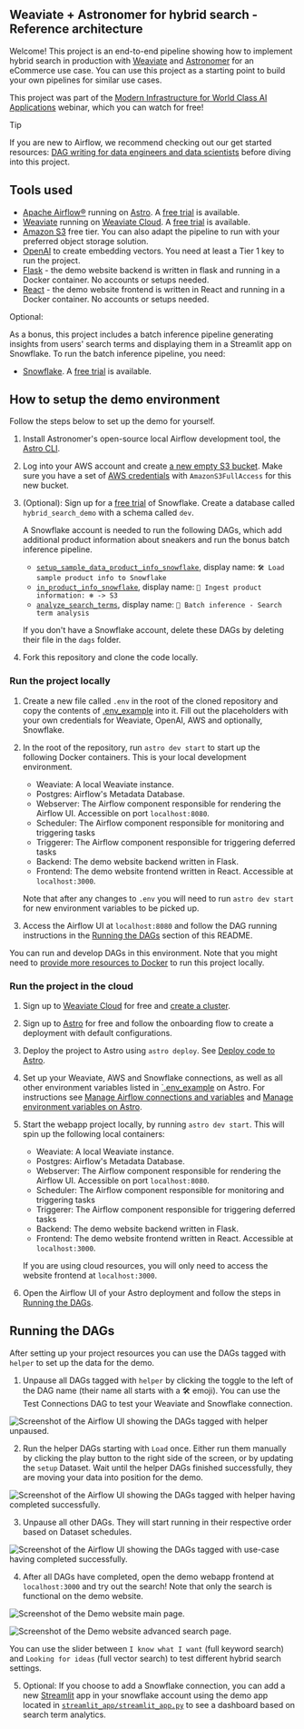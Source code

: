 ## Weaviate + Astronomer for hybrid search - Reference architecture

Welcome! 
This project is an end-to-end pipeline showing how to implement hybrid search in production with [Weaviate](https://weaviate.io/) and [Astronomer](https://www.astronomer.io/) 
for an eCommerce use case. You can use this project as a starting point to build your own pipelines for similar use cases.

This project was part of the [Modern Infrastructure for World Class AI Applications](https://www.astronomer.io/events/webinars/modern-infrastructure-for-world-class-ai-applications-video/) webinar, which you can watch for free!

> [!TIP]
> If you are new to Airflow, we recommend checking out our get started resources: [DAG writing for data engineers and data scientists](https://www.astronomer.io/events/webinars/dag-writing-for-data-engineers-and-data-scientists-video/) before diving into this project.

## Tools used

- [Apache Airflow®](https://airflow.apache.org/docs/apache-airflow/stable/index.html) running on [Astro](https://www.astronomer.io/product/). A [free trial](http://qrco.de/bfHv2Q) is available.
- [Weaviate](https://weaviate.io/) running on [Weaviate Cloud](https://weaviate.io/deployment/serverless). A [free trial](https://console.weaviate.cloud/) is available.
- [Amazon S3](https://aws.amazon.com/s3/) free tier. You can also adapt the pipeline to run with your preferred object storage solution.
- [OpenAI](https://platform.openai.com/docs/overview) to create embedding vectors. You need at least a Tier 1 key to run the project.
- [Flask](https://flask.palletsprojects.com/en/3.0.x/) - the demo website backend is written in flask and running in a Docker container. No accounts or setups needed.
- [React](https://react.dev/) - the demo website frontend is written in React and running in a Docker container. No accounts or setups needed.

Optional:

As a bonus, this project includes a batch inference pipeline generating insights from users' search terms and displaying them in a Streamlit app on Snowflake. To run the batch inference pipeline, you need:

- [Snowflake](https://www.snowflake.com/en/). A [free trial](https://signup.snowflake.com/) is available.

## How to setup the demo environment

Follow the steps below to set up the demo for yourself.

1. Install Astronomer's open-source local Airflow development tool, the [Astro CLI](https://www.astronomer.io/docs/astro/cli/overview).
2. Log into your AWS account and create [a new empty S3 bucket](https://docs.aws.amazon.com/AmazonS3/latest/userguide/creating-bucket.html). Make sure you have a set of [AWS credentials](https://docs.aws.amazon.com/iam/) with `AmazonS3FullAccess` for this new bucket.
3. (Optional): Sign up for a [free trial](https://signup.snowflake.com/) of Snowflake. Create a database called `hybrid_search_demo` with a schema called `dev`.

    A Snowflake account is needed to run the following DAGs, which add additional product information about sneakers and run the bonus batch inference pipeline.
    
    - [`setup_sample_data_product_info_snowflake`](dags/helper/setup_sample_data_product_info_snowflake.py), display name: `🛠️ Load sample product info to Snowflake` 
    - [`in_product_info_snowflake`](dags/ingest/in_product_info_snowflake.py), display name: `📝 Ingest product information: ❄️ -> S3`
    - [`analyze_search_terms`](dags/analytics/analyze_search_terms.py), display name: `🤖 Batch inference - Search term analysis`

    If you don't have a Snowflake account, delete these DAGs by deleting their file in the `dags` folder.

4. Fork this repository and clone the code locally.

### Run the project locally

1. Create a new file called `.env` in the root of the cloned repository and copy the contents of [.env_example](.env_example) into it. Fill out the placeholders with your own credentials for Weaviate, OpenAI, AWS and optionally, Snowflake.
2. In the root of the repository, run `astro dev start` to start up the following Docker containers. This is your local development environment.

    - Weaviate: A local Weaviate instance.
    - Postgres: Airflow's Metadata Database.
    - Webserver: The Airflow component responsible for rendering the Airflow UI. Accessible on port `localhost:8080`.
    - Scheduler: The Airflow component responsible for monitoring and triggering tasks
    - Triggerer: The Airflow component responsible for triggering deferred tasks
    - Backend: The demo website backend written in Flask.
    - Frontend: The demo website frontend written in React. Accessible at `localhost:3000`.

    Note that after any changes to `.env` you will need to run `astro dev start` for new environment variables to be picked up.

3. Access the Airflow UI at `localhost:8080` and follow the DAG running instructions in the [Running the DAGs](#running-the-dags) section of this README.

You can run and develop DAGs in this environment. Note that you might need to [provide more resources to Docker](https://docs.docker.com/engine/containers/resource_constraints/) to run this project locally.

### Run the project in the cloud

1. Sign up to [Weaviate Cloud](https://console.weaviate.cloud/) for free and [create a cluster](https://weaviate.io/developers/wcs/create-instance).
2. Sign up to [Astro](http://qrco.de/bfHv2Q) for free and follow the onboarding flow to create a deployment with default configurations.
3. Deploy the project to Astro using `astro deploy`. See [Deploy code to Astro](https://www.astronomer.io/docs/astro/deploy-code).
3. Set up your Weaviate, AWS and Snowflake connections, as well as all other environment variables listed in [`.env_example](.env_example) on Astro. For instructions see [Manage Airflow connections and variables](https://www.astronomer.io/docs/astro/manage-connections-variables) and [Manage environment variables on Astro](https://www.astronomer.io/docs/astro/manage-env-vars).

4. Start the webapp project locally, by running `astro dev start`. This will spin up the following local containers:

    - Weaviate: A local Weaviate instance.
    - Postgres: Airflow's Metadata Database.
    - Webserver: The Airflow component responsible for rendering the Airflow UI. Accessible on port `localhost:8080`.
    - Scheduler: The Airflow component responsible for monitoring and triggering tasks
    - Triggerer: The Airflow component responsible for triggering deferred tasks
    - Backend: The demo website backend written in Flask.
    - Frontend: The demo website frontend written in React. Accessible at `localhost:3000`.

    If you are using cloud resources, you will only need to access the website frontend at `localhost:3000`.

5. Open the Airflow UI of your Astro deployment and follow the steps in [Running the DAGs](#running-the-dags).

## Running the DAGs

After setting up your project resources you can use the DAGs tagged with `helper` to set up the data for the demo.

1. Unpause all DAGs tagged with `helper` by clicking the toggle to the left of the DAG name (their name all starts with a 🛠️ emoji). You can use the Test Connections DAG to test your Weaviate and Snowflake connection.

![Screenshot of the Airflow UI showing the DAGs tagged with helper unpaused.](/static/helper_dags.png)

2. Run the helper DAGs starting with `Load` once. Either run them manually by clicking the play button to the right side of the screen, or by updating the `setup` Dataset. Wait until the helper DAGs finished successfully, they are moving your data into position for the demo.

![Screenshot of the Airflow UI showing the DAGs tagged with helper having completed successfully.](/static/helper_dags_finished.png)

3. Unpause all other DAGs. They will start running in their respective order based on Dataset schedules.

![Screenshot of the Airflow UI showing the DAGs tagged with use-case having completed successfully.](/static/use_case_dags_finished.png)

4. After all DAGs have completed, open the demo webapp frontend at `localhost:3000` and try out the search! Note that only the search is functional on the demo website.

![Screenshot of the Demo website main page.](/static/website_main_page.png)

![Screenshot of the Demo website advanced search page.](/static/website_advanced_search.png)

You can use the slider between `I know what I want` (full keyword search) and `Looking for ideas` (full vector search) to test different hybrid search settings.

5. Optional: If you choose to add a Snowflake connection, you can add a new [Streamlit](https://www.snowflake.com/en/data-cloud/overview/streamlit-in-snowflake/) app in your snowflake account using the demo app located in [`streamlit_app/streamlit_app.py`](streamlit_app/streamlit_app.py) to see a dashboard based on search term analytics.
